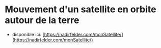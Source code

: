 # Mouvement d'un satellite en orbite autour de la terre 
- disponible ici: [https://nadirfelder.com/monSatellite/](https://nadirfelder.com/monSatellite/)